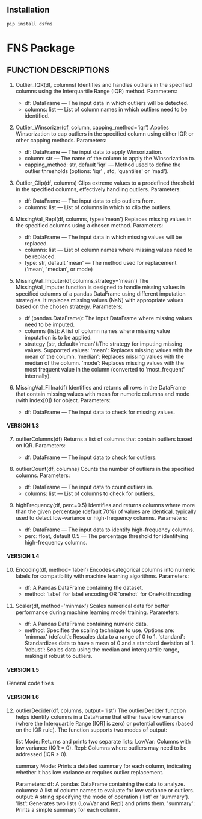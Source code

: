 ## Installation

```bash
pip install dsfns
```

# FNS Package

## FUNCTION DESCRIPTIONS

1. Outlier_IQR(df, columns)
   Identifies and handles outliers in the specified columns using the Interquartile Range (IQR) method.
   Parameters:

    - df: DataFrame — The input data in which outliers will be detected.
    - columns: list — List of column names in which outliers need to be identified.

2. Outlier_Winsorizer(df, column, capping_method='iqr')
   Applies Winsorization to cap outliers in the specified column using either IQR or other capping methods.
   Parameters:

    - df: DataFrame — The input data to apply Winsorization.
    - column: str — The name of the column to apply the Winsorization to.
    - capping_method: str, default 'iqr' — Method used to define the outlier thresholds (options: 'iqr' , std, 'quantiles' or 'mad').

3. Outlier_Clip(df, columns)
   Clips extreme values to a predefined threshold in the specified columns, effectively handling outliers.
   Parameters:

    - df: DataFrame — The input data to clip outliers from.
    - columns: list — List of columns in which to clip the outliers.

4. MissingVal_Repl(df, columns, type='mean')
   Replaces missing values in the specified columns using a chosen method.
   Parameters:

    - df: DataFrame — The input data in which missing values will be replaced.
    - columns: list — List of column names where missing values need to be replaced.
    - type: str, default 'mean' — The method used for replacement ('mean', 'median', or mode)

5. MissingVal_Imputer(df,columns,strategy='mean')
   The MissingVal_Imputer function is designed to handle missing values in specified columns of a pandas DataFrame using different imputation strategies. It replaces missing values (NaN) with appropriate values based on the chosen strategy.
   Parameters:

    - df (pandas.DataFrame): The input DataFrame where missing values need to be imputed.
    - columns (list): A list of column names where missing value imputation is to be applied.
    - strategy (str, default='mean'):The strategy for imputing missing values. Supported values:
      'mean': Replaces missing values with the mean of the column.
      'median': Replaces missing values with the median of the column.
      'mode': Replaces missing values with the most frequent value in the column (converted to 'most_frequent' internally).

6. MissingVal_Fillna(df)
   Identifies and returns all rows in the DataFrame that contain missing values with mean for numeric columns and mode (with index[0]) for object.
   Parameters:

    - df: DataFrame — The input data to check for missing values.

#### VERSION 1.3

7. outlierColumns(df)
   Returns a list of columns that contain outliers based on IQR.
   Parameters:

    - df: DataFrame — The input data to check for outliers.

8. outlierCount(df, columns)
   Counts the number of outliers in the specified columns.
   Parameters:

    - df: DataFrame — The input data to count outliers in.
    - columns: list — List of columns to check for outliers.

9. highFrequency(df, perc=0.5)
   Identifies and returns columns where more than the given percentage (default 70%) of values are identical, typically used to detect low-variance or high-frequency columns.
   Parameters:
    - df: DataFrame — The input data to identify high-frequency columns.
    - perc: float, default 0.5 — The percentage threshold for identifying high-frequency columns.

#### VERSION 1.4

10. Encoding(df, method='label')
    Encodes categorical columns into numeric labels for compatibility with machine learning algorithms.
    Parameters:

    -   df: A Pandas DataFrame containing the dataset.
    -   method: 'label' for label encoding OR 'onehot' for OneHotEncoding

11. Scaler(df, method='minmax')
    Scales numerical data for better performance during machine learning model training.
    Parameters:

    -   df: A Pandas DataFrame containing numeric data.
    -   method: Specifies the scaling technique to use. Options are:
        'minmax' (default): Rescales data to a range of 0 to 1.
        'standard': Standardizes data to have a mean of 0 and a standard deviation of 1.
        'robust': Scales data using the median and interquartile range, making it robust to outliers.

#### VERSION 1.5

General code fixes

#### VERSION 1.6

12. outlierDecider(df, columns, output='list')
    The outlierDecider function helps identify columns in a DataFrame that either have low variance (where the Interquartile Range [IQR] is zero) or potential outliers (based on the IQR rule). The function supports two modes of output:

    list Mode: Returns and prints two separate lists:
    LowVar: Columns with low variance (IQR = 0).
    Repl: Columns where outliers may need to be addressed (IQR > 0).

    summary Mode: Prints a detailed summary for each column, indicating whether it has low variance or requires outlier replacement.

    Parameters:
    df: A pandas DataFrame containing the data to analyze.
    columns: A list of column names to evaluate for low variance or outliers.
    output: A string specifying the mode of operation ('list' or 'summary').
    'list': Generates two lists (LowVar and Repl) and prints them.
    'summary': Prints a simple summary for each column.
